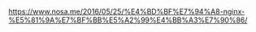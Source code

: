 https://www.nosa.me/2016/05/25/%E4%BD%BF%E7%94%A8-nginx-%E5%81%9A%E7%BF%BB%E5%A2%99%E4%BB%A3%E7%90%86/